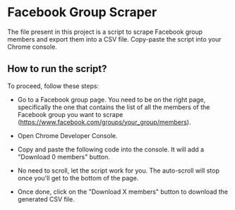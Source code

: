 # Facebook Group Scraper
 
The file present in this project is a script to scrape Facebook group members and export them into a CSV file. Copy-paste the script into your Chrome console. 

## How to run the script?

To proceed, follow these steps:

- Go to a Facebook group page. You need to be on the right page, specifically the one that contains the list of all the members of the Facebook group you want to scrape (https://www.facebook.com/groups/your_group/members).

- Open Chrome Developer Console.

- Copy and paste the following code into the console. It will add a "Download 0 members" button.

- No need to scroll, let the script work for you. The auto-scroll will stop once you'll get to the bottom of the page.

- Once done, click on the "Download X members" button to download the generated CSV file.